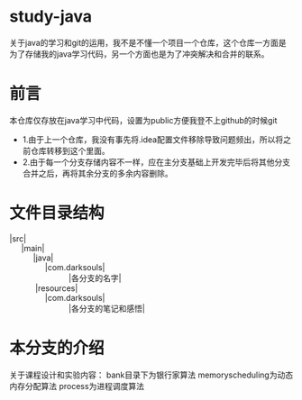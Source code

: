 # study-java
 关于java的学习和git的运用，我不是不懂一个项目一个仓库，这个仓库一方面是为了存储我的java学习代码，另一个方面也是为了冲突解决和合并的联系。
# 前言
本仓库仅存放在java学习中代码，设置为public方便我登不上github的时候git
- 1.由于上一个仓库，我没有事先将.idea配置文件移除导致问题频出，所以将之前仓库转移到这个里面。
- 2.由于每一个分支存储内容不一样，应在主分支基础上开发完毕后将其他分支合并之后，再将其余分支的多余内容删除。
# 文件目录结构
|src|<br/>
&ensp;&ensp;&ensp;|main|<br/>
&ensp;&ensp;&ensp;&ensp;&ensp;&ensp;|java|<br/>
&ensp;&ensp;&ensp;&ensp;&ensp;&ensp;&ensp;&ensp;&ensp;|com.darksouls|<br/>
&ensp;&ensp;&ensp;&ensp;&ensp;&ensp;&ensp;&ensp;&ensp;&ensp;&ensp;&ensp;&ensp;&ensp;&ensp;|各分支的名字|<br/>
&ensp;&ensp;&ensp;&ensp;&ensp;&ensp; |resources|<br/>
&ensp;&ensp;&ensp;&ensp;&ensp;&ensp;&ensp;&ensp;&ensp;|com.darksouls|<br/>
&ensp;&ensp;&ensp;&ensp;&ensp;&ensp;&ensp;&ensp;&ensp;&ensp;&ensp;&ensp;&ensp;&ensp;&ensp;|各分支的笔记和感悟|<br/>
# 本分支的介绍
关于课程设计和实验内容：
bank目录下为银行家算法
memoryscheduling为动态内存分配算法
process为进程调度算法
